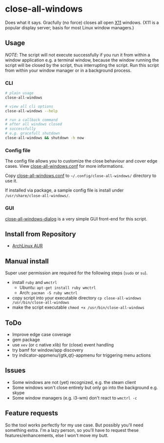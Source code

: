 close-all-windows
=================

Does what it says.
Gracfully (no force) closes all open [X11](http://www.x.org/) windows.
(X11 is a popular display server; basis for most Linux window managers.)

## Usage

_NOTE_: The script will not execute successfully if you run it from within a window application e.g. a terminal window, because the window running the script will be closed by the script, thus interrupting the script. Run this script from within your window manager or in a background process.

### CLI
```bash
# plain usage
close-all-windows

# view all cli options
close-all-windows --help

# run a callback command
# after all windows closed
# successfully
# e.g. gracefull shutdown
close-all-windows && shutdown -h now
```

### Config file
The config file allows you to customize the close behaviour and cover edge cases. View [close-all-windows.conf](close-all-windows.conf) for more informations.

Copy [close-all-windows.conf](close-all-windows.conf) to `~/.config/close-all-windows/` directory to use it.

If installed via package, a sample config file is install under `/usr/share/close-all-windows/`.

### GUI
[close-all-windows-dialog](https://github.com/vilnius-leopold/close-all-windows-dialog) is a very simple GUI front-end for this script.

## Install from Repository
- [ArchLinux AUR](https://aur.archlinux.org/packages/close-all-windows/)

## Manual install
Super user permission are required for the following steps (`sudo` or `su`).

- install `ruby` and `wmctrl`
	- Ubuntu: `apt-get install ruby wmctrl`
	- Arch: `pacman -S ruby wmctrl`
- copy script into your executable directory `cp close-all-windows /usr/bin/close-all-windows`
- make the script executable `chmod +x /usr/bin/close-all-windows`

## ToDo
- Improve edge case coverage
- gem package
- use `xev` (or c native xlib) for (close) event handling
- try bamf for window/app discovery
- try indicator-appmenu/{gtk,qt}-appmenu for triggering menu actions

## Issues
- Some windows are not (yet) recognized, e.g. the steam client
- Some windows won't close entirely but only go into the background e.g. skype
- Some window managers (e.g. i3-wm) don't react to `wmctrl -c`

## Feature requests
So the tool works perfectly for my use case. But possibly you'll need something extra.
I'm a lazy person, so you'll have to request these features/enhancements, else I won't move my butt.